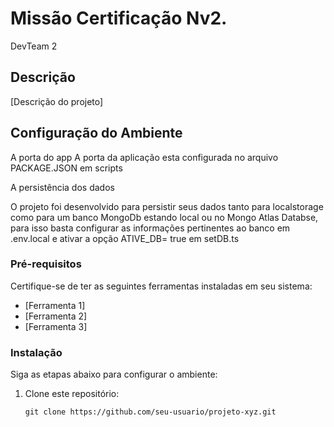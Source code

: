 # Missão Certificação Nv2.

DevTeam 2

## Descrição
[Descrição do projeto]

## Configuração do Ambiente
   
   A porta do app
    A porta da aplicação esta configurada no arquivo
    PACKAGE.JSON em scripts



   A persistência dos dados

   O projeto foi desenvolvido para persistir seus dados tanto para localstorage como para um banco MongoDb estando local ou no Mongo Atlas Databse, para isso basta configurar as informações pertinentes ao banco em .env.local e ativar a opção ATIVE_DB= true em setDB.ts

    
### Pré-requisitos
Certifique-se de ter as seguintes ferramentas instaladas em seu sistema:
- [Ferramenta 1]
- [Ferramenta 2]
- [Ferramenta 3]

### Instalação
Siga as etapas abaixo para configurar o ambiente:

1. Clone este repositório:
   ```shell
   git clone https://github.com/seu-usuario/projeto-xyz.git